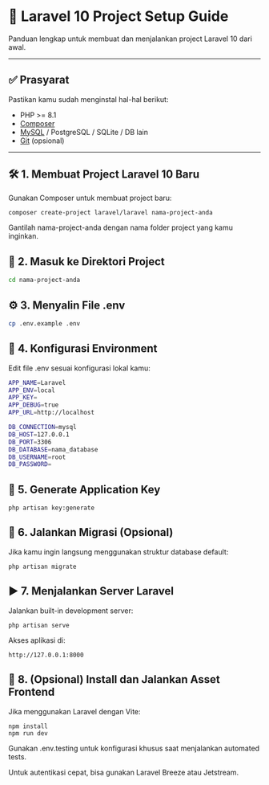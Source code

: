 # 🚀 Laravel 10 Project Setup Guide

Panduan lengkap untuk membuat dan menjalankan project Laravel 10 dari awal.

---

## ✅ Prasyarat

Pastikan kamu sudah menginstal hal-hal berikut:

- PHP >= 8.1
- [Composer](https://getcomposer.org/)
- [MySQL](https://www.mysql.com/) / PostgreSQL / SQLite / DB lain
- [Git](https://git-scm.com/) (opsional)

---

## 🛠️ 1. Membuat Project Laravel 10 Baru

Gunakan Composer untuk membuat project baru:

```bash
composer create-project laravel/laravel nama-project-anda
```
Gantilah nama-project-anda dengan nama folder project yang kamu inginkan.

## 📂 2. Masuk ke Direktori Project
``` bash
cd nama-project-anda
```
## ⚙️ 3. Menyalin File .env
```bash
cp .env.example .env
```
## 📝 4. Konfigurasi Environment
Edit file .env sesuai konfigurasi lokal kamu:
``` bash
APP_NAME=Laravel
APP_ENV=local
APP_KEY=
APP_DEBUG=true
APP_URL=http://localhost

DB_CONNECTION=mysql
DB_HOST=127.0.0.1
DB_PORT=3306
DB_DATABASE=nama_database
DB_USERNAME=root
DB_PASSWORD=
```
## 🔑 5. Generate Application Key
```
php artisan key:generate
```
## 🧱 6. Jalankan Migrasi (Opsional)
Jika kamu ingin langsung menggunakan struktur database default:
```
php artisan migrate
```
## ▶️ 7. Menjalankan Server Laravel
Jalankan built-in development server:
```
php artisan serve
```
Akses aplikasi di:
```
http://127.0.0.1:8000
```
## 🎨 8. (Opsional) Install dan Jalankan Asset Frontend
Jika menggunakan Laravel dengan Vite:
```
npm install
npm run dev
```

Gunakan .env.testing untuk konfigurasi khusus saat menjalankan automated tests.

Untuk autentikasi cepat, bisa gunakan Laravel Breeze atau Jetstream.
